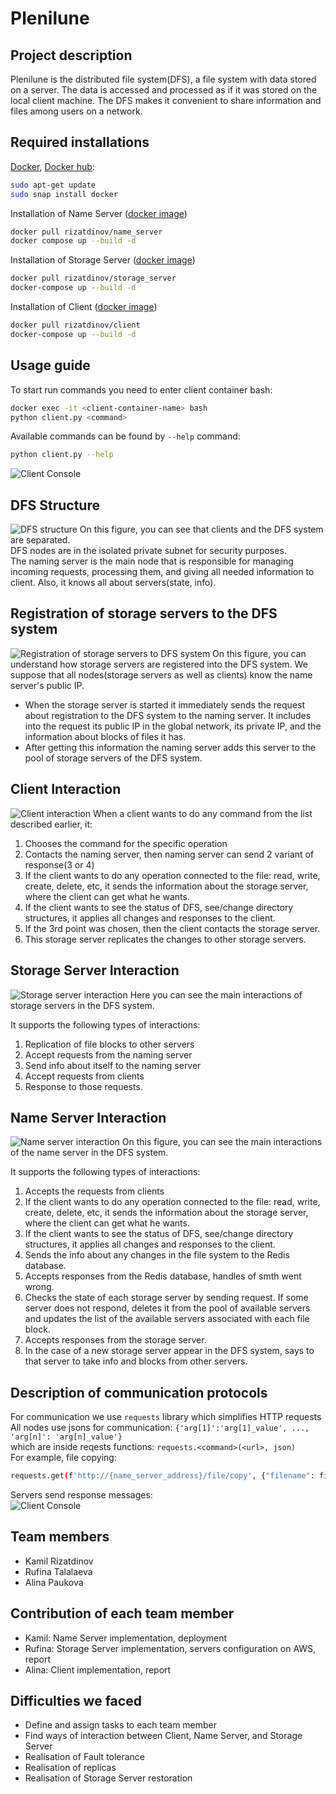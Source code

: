 # Plenilune

## Project description
Plenilune is the distributed file system(DFS), a file system with data stored on a server. The data is accessed and processed as if it was stored on the local client machine. The DFS makes it convenient to share information and files among users on a network. 

## Required installations
[Docker](https://www.docker.com), [Docker hub](https://hub.docker.com/):
```bash
sudo apt-get update
sudo snap install docker
```
Installation of Name Server ([docker image](https://hub.docker.com/r/rizatdinov/name_server))
```bash
docker pull rizatdinov/name_server
docker compose up --build -d
```
Installation of Storage Server ([docker image](https://hub.docker.com/r/rizatdinov/storage_server))
```bash
docker pull rizatdinov/storage_server
docker-compose up --build -d 
```
Installation of Client ([docker image](https://hub.docker.com/r/rizatdinov/client))
```bash
docker pull rizatdinov/client
docker-compose up --build -d 
```

## Usage guide
To start run commands you need to enter client container bash:
```bash
docker exec -it <client-container-name> bash
python client.py <command>
```
Available commands can be found by ```--help``` command:
```bash
python client.py --help
```
![Client Console](images/help.jpg)


## DFS Structure
![DFS structure](images/DFS_structure.png)
On this figure, you can see that clients and the DFS system are separated.  
DFS nodes are in the isolated private subnet for security purposes.   
The naming server is the main node that is responsible for managing incoming requests, processing them, and giving all needed information to client. Also, it knows all about servers(state, info).  

## Registration of storage servers to the DFS system
![Registration of storage servers to DFS system](images/Init_of_DFS.png)
On this figure, you can understand how storage servers are registered into the DFS system.
We suppose that all nodes(storage servers as well as clients) know the name server's public IP.

* When the storage server is started it immediately sends the request about registration to the DFS system to the naming server. It includes into the request its public IP in the global network, its private IP, and the information about blocks of files it has.
* After getting this information the naming server adds this server to the pool of storage servers of the DFS system.

## Client Interaction
![Client interaction](images/Client_communication.png)
When a client wants to do any command from the list described earlier, it:

1. Chooses the command for the specific operation
2. Contacts the naming server, then naming server can send 2 variant of response(3 or 4)
3. If the client wants to do any operation connected to the file: read, write, create, delete, etc, it sends the information about the storage server, where the client can get what he wants.
4. If the client wants to see the status of DFS, see/change directory structures, it applies all changes and responses to the client.
5. If the 3rd point was chosen, then the client contacts the storage server.
6. This storage server replicates the changes to other storage servers.

## Storage Server Interaction
![Storage server interaction](images/storage_server1.jpg)
Here you can see the main interactions of storage servers in the DFS system.  

It supports the following types of interactions:
1. Replication of file blocks to other servers
2. Accept requests from the naming server
3. Send info about itself to the naming server
4. Accept requests from clients
5. Response to those requests. 

## Name Server Interaction
![Name server interaction](images/Nameserver_communication.png)
On this figure, you can see the main interactions of the name server in the DFS system.  

It supports the following types of interactions:
1. Accepts the requests from clients
2. If the client wants to do any operation connected to the file: read, write, create, delete, etc, it sends the information about the storage server, where the client can get what he wants.
3. If the client wants to see the status of DFS, see/change directory structures, it applies all changes and responses to the client.
4. Sends the info about any changes in the file system to the Redis database.
5. Accepts responses from the Redis database, handles of smth went wrong.
6. Checks the state of each storage server by sending request. If some server does not respond, deletes it from the pool of available servers and updates the list of the available servers associated with each file block.
7. Accepts responses from the storage server.
8. In the case of a new storage server appear in the DFS system, says to that server to take info and blocks from other servers.

## Description of communication protocols
For communication we use ```requests``` library which simplifies HTTP requests  
All nodes use jsons for communication: ```{'arg[1]':'arg[1]_value', ..., 'arg[n]': 'arg[n]_value'}```   
which are inside reqests functions: ```requests.<command>(<url>, json)```  
For example, file copying:
```bash
requests.get(f'http://{name_server_address}/file/copy', {"filename": filename, "destination": destination})
```
Servers send response messages:  
![Client Console](images/respons.jpg)

## Team members
* Kamil Rizatdinov
* Rufina Talalaeva
* Alina Paukova

## Contribution of each team member
* Kamil: Name Server implementation, deployment
* Rufina: Storage Server implementation, servers configuration on AWS, report
* Alina: Client implementation, report

## Difficulties we faced
* Define and assign tasks to each team member
* Find ways of interaction between Client, Name Server, and Storage Server
* Realisation of Fault tolerance
* Realisation of replicas
* Realisation of Storage Server restoration
